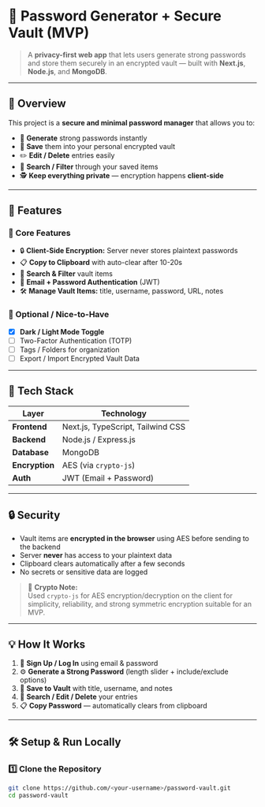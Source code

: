 # 🔐 Password Generator + Secure Vault (MVP)

> A **privacy-first web app** that lets users generate strong passwords and store them securely in an encrypted vault — built with **Next.js**, **Node.js**, and **MongoDB**.



---

## 🚀 Overview

This project is a **secure and minimal password manager** that allows you to:

- 🔑 **Generate** strong passwords instantly  
- 🧰 **Save** them into your personal encrypted vault  
- ✏️ **Edit / Delete** entries easily  
- 🧭 **Search / Filter** through your saved items  
- 🕵️ **Keep everything private** — encryption happens **client-side**  

---

## 🧠 Features

### 🧩 Core Features
- 🔒 **Client-Side Encryption:** Server never stores plaintext passwords  
- 📋 **Copy to Clipboard** with auto-clear after 10-20s  
- 🔎 **Search & Filter** vault items  
- 👤 **Email + Password Authentication** (JWT)  
- 🛠️ **Manage Vault Items:** title, username, password, URL, notes  

### 🌙 Optional / Nice-to-Have
- [x] **Dark / Light Mode Toggle**  
- [ ] Two-Factor Authentication (TOTP)  
- [ ] Tags / Folders for organization  
- [ ] Export / Import Encrypted Vault Data  

---

## 🧰 Tech Stack

| Layer | Technology |
|-------|-------------|
| **Frontend** | Next.js, TypeScript, Tailwind CSS |
| **Backend** | Node.js / Express.js |
| **Database** | MongoDB |
| **Encryption** | AES (via `crypto-js`) |
| **Auth** | JWT (Email + Password) |

---

## 🔒 Security

- Vault items are **encrypted in the browser** using AES before sending to the backend  
- Server **never** has access to your plaintext data  
- Clipboard clears automatically after a few seconds  
- No secrets or sensitive data are logged  

> 🧠 **Crypto Note:**  
> Used `crypto-js` for AES encryption/decryption on the client for simplicity, reliability, and strong symmetric encryption suitable for an MVP.

---

## 💡 How It Works

1. 📨 **Sign Up / Log In** using email & password  
2. ⚙️ **Generate a Strong Password** (length slider + include/exclude options)  
3. 💾 **Save to Vault** with title, username, and notes  
4. 🧭 **Search / Edit / Delete** your entries  
5. 📋 **Copy Password** — automatically clears from clipboard  

---

## 🛠️ Setup & Run Locally

### 1️⃣ Clone the Repository
```bash
git clone https://github.com/<your-username>/password-vault.git
cd password-vault
